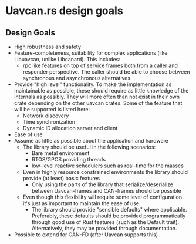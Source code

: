 # Uavcan.rs design goals

## Design Goals
- High robustness and safety
- Feature-completeness, suitability for complex applications (like Libuavcan, unlike Libcanard). This includes:
    - rpc like features on top of service frames both from a caller and responder perspective. The caller should be able to choose between synchronous and asynchronous alternatives.
- Provide "high level" functionality. To make the implementation as maintainable as possible, these should require as little knowledge of the internals as possibly. They will more often than not exist in their own crate depending on the other uavcan crates. Some of the feature that will be supported is listed here:
    - Network discovery
    - Time synchronization
    - Dynamic ID allocation server and client
- Ease of use
- Assume as little as possible about the application and hardware
    - The library should be useful in the following scenarios:
        - Bare metal environment
        - RTOS/GPOS providing threads
        - low-level reactive schedulers such as real-time for the masses
    - Even in highly resource constrained environments the library should provide (at least) basic features
        - Only using the parts of the library that serialize/deserialize between Uavcan-frames and CAN-frames should be possible
    - Even though this flexibility will require some level of configuration it's just as important to maintain the ease of use.
        - The library should provide "sensible defaults" where applicable. Preferably, these defaults should be provided programmatically through good use of Rust features (such as the Default trait). Alternatively, they may be provided through documentation.
- Possible to extend for CAN-FD (after Uavcan supports this)
